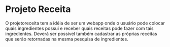 # Projeto Receita

O projetoreceita tem a idéia de ser um webapp onde o usuário pode colocar quais ingredientes possui e receber quais receitas pode fazer com tais ingredientes.
Deverá ser possível também cadastrar as próprias receitas que serão retornadas na mesma pesquisa de ingredientes.
